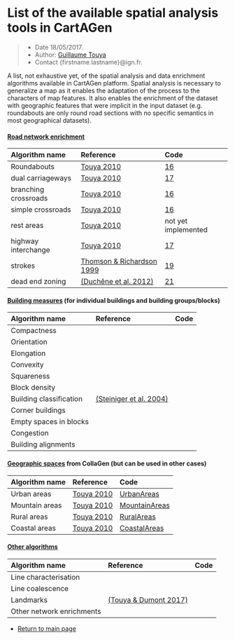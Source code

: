 # List of the available spatial analysis tools in CartAGen

> - Date 18/05/2017.
> - Author: [Guillaume Touya][1]
> - Contact {firstname.lastname}@ign.fr.

A list, not exhaustive yet, of the spatial analysis and data enrichment algorithms available in CartAGen platform.
Spatial analysis is necessary to generalize a map as it enables the adaptation of the process to the characters of map features.
It also enables the enrichment of the dataset with geographic features that were implicit in the input dataset (e.g. roundabouts are only round road sections with no specific semantics in most geographical datasets).

#### [](#header-4)[Road network enrichment][3]

| Algorithm name        | Reference         				| Code 							|
|:----------------------|:----------------------------------|:------------------------------|
| Roundabouts   | [Touya 2010][18]	| 	[16]	|
| dual carriageways	| [Touya 2010][18]	| [17] |
| branching crossroads    | [Touya 2010][18]	| [16] |
| simple crossroads   	| [Touya 2010][18]	| [16]  |
| rest areas  	| [Touya 2010][18]	|  not yet implemented |
| highway interchange   | [Touya 2010][18]	| [17] |
| strokes   | [Thomson & Richardson 1999][20]	| [19] |
| dead end zoning   | [(Duchêne et al. 2012)][14]	| [21] |

#### [](#header-4)[Building measures][4] (for individual buildings and building groups/blocks)

| Algorithm name        | Reference         				| Code 							|
|:----------------------|:----------------------------------|:------------------------------|
| Compactness |   |  |
| Orientation	| 	|  |
| Elongation |   |  |
| Convexity	|  	|  | 	
| Squareness	|  	|  |
| Block density	|  	|  |
| Building classification	| [(Steiniger et al. 2004)][13] 	|  |
| Corner buildings	|  	|  |
| Empty spaces in blocks	|  	|  |
| Congestion	|  	|  |
| Building alignments	|  	|  |

#### [](#header-4)[Geographic spaces][5] from CollaGen (but can be used in other cases)

| Algorithm name        | Reference         				| Code 							|
|:----------------------|:----------------------------------|:------------------------------|
| Urban areas   | [Touya 2010][8] | [UrbanAreas][9]  			|
| Mountain areas	    | [Touya 2010][8] | [MountainAreas][10]  			|
| Rural areas   | [Touya 2010][8] | [RuralAreas][11]  			|
| Coastal areas	    | [Touya 2010][8] | [CoastalAreas][12]  		|  


#### [](#header-4)[Other algorithms][7]

| Algorithm name        | Reference         				| Code 							|
|:----------------------|:----------------------------------|:------------------------------|
|  Line characterisation |  | 	| 	
|  Line coalescence |  | 	| 	
|  Landmarks | [(Touya & Dumont 2017)][15] | 	| 	
| Other network enrichments  |  | 	| 	


- [Return to main page][6]


[1]: http://recherche.ign.fr/labos/cogit/english/accueilCOGIT.php
[2]: https://github.com/IGNF/geoxygene
[3]: /spatial_analysis/road_enrichment.md
[4]: /spatial_analysis/building_measures.md
[5]: /spatial_analysis/geo_spaces.md
[6]: https://ignf.github.io/CartAGen
[7]: /spatial_analysis/other_measures.md
[8]: https://kartographie.geo.tu-dresden.de/downloads/ica-gen/workshop2010/genemr2010_submission_5.pdf
[9]: https://github.com/IGNF/CartAGen/blob/master/cartagen-core/src/main/java/fr/ign/cogit/cartagen/spatialanalysis/geospace/UrbanAreas.java
[10]: https://github.com/IGNF/CartAGen/blob/master/cartagen-core/src/main/java/fr/ign/cogit/cartagen/spatialanalysis/geospace/MountainAreas.java
[11]: https://github.com/IGNF/CartAGen/blob/master/cartagen-core/src/main/java/fr/ign/cogit/cartagen/spatialanalysis/geospace/RuralAreas.java
[12]: https://github.com/IGNF/CartAGen/blob/master/cartagen-core/src/main/java/fr/ign/cogit/cartagen/spatialanalysis/geospace/CostalAreas.java
[13]: http://dx.doi.org/10.1111/j.1467-9671.2008.01085.x
[14]: http://dx.doi.org/10.1080/13658816.2011.639302
[15]: https://www.researchgate.net/publication/318463713_Progressive_Block_Graying_and_Landmarks_Enhancing_as_Intermediate_Representations_between_Buildings_and_Urban_Areas
[16]: https://github.com/IGNF/CartAGen/blob/master/cartagen-core/src/main/java/fr/ign/cogit/cartagen/spatialanalysis/network/roads/CrossRoadDetection.java
[17]: https://github.com/IGNF/CartAGen/blob/master/cartagen-core/src/main/java/fr/ign/cogit/cartagen/spatialanalysis/network/roads/RoadStructureDetection.java
[18]: https://onlinelibrary.wiley.com/doi/abs/10.1111/j.1467-9671.2010.01215.x
[19]: https://github.com/IGNF/CartAGen/blob/master/cartagen-core/src/main/java/fr/ign/cogit/cartagen/spatialanalysis/network/roads/RoadStrokesNetwork.java
[20]: http://citeseerx.ist.psu.edu/viewdoc/summary?doi=10.1.1.202.4737
[21]: https://github.com/IGNF/CartAGen/tree/master/cartagen-core/src/main/java/fr/ign/cogit/cartagen/spatialanalysis/network/deadendzoning
